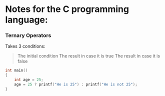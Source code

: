 # Notes for the C programming language:

### Ternary Operators

Takes 3 conditions: 
> The initial condition
> The result in case it is true
> The result in case it is false

```c
int main()
{
    int age = 25;
    age = 25 ? printf("He is 25") : printf("He is not 25");
}
```

